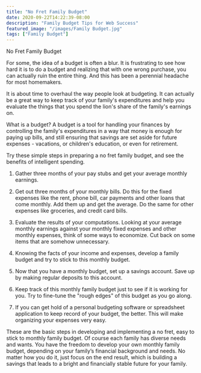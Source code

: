 ```yaml
---
title: "No Fret Family Budget"
date: 2020-09-22T14:22:39-08:00
description: "Family Budget Tips for Web Success"
featured_image: "/images/Family Budget.jpg"
tags: ["Family Budget"]
---
```


No Fret Family Budget

For some, the idea of a budget is often a blur.  It is frustrating to see how hard it is to do a budget and realizing that with one wrong purchase, you can actually ruin the entire thing. And this has been a perennial headache for most homemakers.  

It is about time to overhaul the way people look at budgeting.  It can actually be a great way to keep track of your family's expenditures and help you evaluate the things that you spend the lion's share of the family's earnings on.

What is a budget?  A budget is a tool for handling your finances by controlling the family's expenditures in a way that money is enough for paying up bills, and still ensuring that savings are set aside for future expenses - vacations, or children's education, or even for retirement.

Try these simple steps in preparing a no fret family budget, and see the benefits of intelligent spending.

1.  Gather three months of your pay stubs and get your average monthly earnings.

2.  Get out three months of your monthly bills.  Do this for the fixed expenses like the rent, phone bill, car payments and other loans that come monthly.   Add them up and get the average. Do the same for other expenses like groceries, and credit card bills. 

3.  Evaluate the results of your computations.  Looking at your average monthly earnings against your monthly fixed expenses and other monthly expenses, think of some ways to economize.  Cut back on some items that are somehow unnecessary.

4.  Knowing the facts of your income and expenses, develop a family budget and try to stick to this monthly budget.

5.  Now that you have a monthly budget, set up a savings account.  Save up by making regular deposits to this account.

6.  Keep track of this monthly family budget just to see if it is working for you.  Try to fine-tune the "rough edges" of this budget as you go along.

7.  If you can get hold of a personal budgeting software or spreadsheet application to keep record of your budget, the better.  This will make organizing your expenses very easy.

These are the basic steps in developing and implementing a no fret, easy to stick to monthly family budget. Of course each family has diverse needs and wants.  You have the freedom to develop your own monthly family budget, depending on your family’s financial background and needs.  No matter how you do it, just focus on the end result, which is building a savings that leads to a bright and financially stable future for your family.




